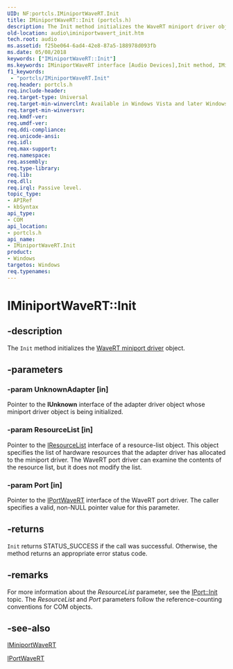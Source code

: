 ```yaml
---
UID: NF:portcls.IMiniportWaveRT.Init
title: IMiniportWaveRT::Init (portcls.h)
description: The Init method initializes the WaveRT miniport driver object.
old-location: audio\iminiportwavert_init.htm
tech.root: audio
ms.assetid: f25be064-6ad4-42e8-87a5-188978d093fb
ms.date: 05/08/2018
keywords: ["IMiniportWaveRT::Init"]
ms.keywords: IMiniportWaveRT interface [Audio Devices],Init method, IMiniportWaveRT.Init, IMiniportWaveRT::Init, Init, Init method [Audio Devices], Init method [Audio Devices],IMiniportWaveRT interface, audio.iminiportwavert_init, audmp-routines_3304baaf-f3bf-43f1-908b-5cf47b084ee1.xml, portcls/IMiniportWaveRT::Init
f1_keywords:
 - "portcls/IMiniportWaveRT.Init"
req.header: portcls.h
req.include-header: 
req.target-type: Universal
req.target-min-winverclnt: Available in Windows Vista and later Windows operating systems.
req.target-min-winversvr: 
req.kmdf-ver: 
req.umdf-ver: 
req.ddi-compliance: 
req.unicode-ansi: 
req.idl: 
req.max-support: 
req.namespace: 
req.assembly: 
req.type-library: 
req.lib: 
req.dll: 
req.irql: Passive level.
topic_type:
- APIRef
- kbSyntax
api_type:
- COM
api_location:
- portcls.h
api_name:
- IMiniportWaveRT.Init
product:
- Windows
targetos: Windows
req.typenames: 
---
```


# IMiniportWaveRT::Init


## -description


The <code>Init</code> method initializes the <a href="https://docs.microsoft.com/windows-hardware/drivers/audio/wavert-miniport-driver">WaveRT miniport driver</a> object.


## -parameters




### -param UnknownAdapter [in]

Pointer to the <b>IUnknown</b> interface of the adapter driver object whose miniport driver object is being initialized.


### -param ResourceList [in]

Pointer to the <a href="https://docs.microsoft.com/windows-hardware/drivers/ddi/portcls/nn-portcls-iresourcelist">IResourceList</a> interface of a resource-list object. This object specifies the list of hardware resources that the adapter driver has allocated to the miniport driver. The WaveRT port driver can examine the contents of the resource list, but it does not modify the list.


### -param Port [in]

Pointer to the <a href="https://docs.microsoft.com/windows-hardware/drivers/ddi/portcls/nn-portcls-iportwavert">IPortWaveRT</a> interface of the WaveRT port driver. The caller specifies a valid, non-NULL pointer value for this parameter.


## -returns



<code>Init</code> returns STATUS_SUCCESS if the call was successful. Otherwise, the method returns an appropriate error status code.




## -remarks



For more information about the <i>ResourceList</i> parameter, see the <a href="https://docs.microsoft.com/windows-hardware/drivers/ddi/portcls/nf-portcls-iport-init">IPort::Init </a> topic. The <i>ResourceList</i> and <i>Port</i> parameters follow the reference-counting conventions for COM objects.




## -see-also




<a href="https://docs.microsoft.com/windows-hardware/drivers/ddi/portcls/nn-portcls-iminiportwavert">IMiniportWaveRT</a>



<a href="https://docs.microsoft.com/windows-hardware/drivers/ddi/portcls/nn-portcls-iportwavert">IPortWaveRT</a>
 

 

